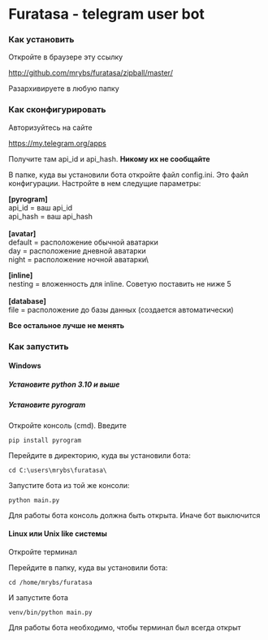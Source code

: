 # Furatasa - telegram user bot
### Как установить 
Откройте в браузере эту ссылку

http://github.com/mrybs/furatasa/zipball/master/

Разархивируете в любую папку

### Как сконфигурировать

Авторизуйтесь на сайте 

https://my.telegram.org/apps

Получите там api_id и api_hash. **Никому их не сообщайте**

В папке, куда вы установили бота откройте файл config.ini.
Это файл конфигурации. Настройте в нем следущие параметры:

**[pyrogram]**\
api_id = ваш api_id\
api_hash = ваш api_hash\
\
**[avatar]**\
default = расположение обычной аватарки\
day = расположение дневной аватарки\
night = расположение ночной аватарки\

**[inline]**\
nesting = вложенность для inline. Советую поставить не ниже 5\
\
**[database]**\
file = расположение до базы данных (создается автоматически)

**Все остальное лучше не менять**

### Как запустить
#### Windows
##### Установите python 3.10 и выше
##### Установите pyrogram
Откройте консоль (cmd). Введите 

`pip install pyrogram`

Перейдите в директорию, куда вы установили бота:

`cd C:\users\mrybs\furatasa\`

Запустите бота из той же консоли:

`python main.py`

Для работы бота консоль должна быть открыта. Иначе бот выключится
#### Linux или Unix like системы
Откройте терминал

Перейдите в папку, куда вы установили бота:

`cd /home/mrybs/furatasa`

И запустите бота

`venv/bin/python main.py`

Для работы бота необходимо, чтобы терминал был всегда открыт